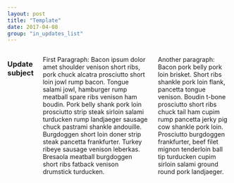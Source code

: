 ```yaml
---
layout: post
title: "Template"
date: 2017-04-08
group: "in_updates_list"
---
```


<div class="bgbox secondary">
	<div class="row">
		<div class="columns medium-8 medium-push-2">
			<h3>Update subject</h3>
			<p>First Paragraph: Bacon ipsum dolor amet shoulder venison short ribs, pork chuck alcatra prosciutto short loin jowl rump bacon. Tongue salami jowl, hamburger rump meatball spare ribs venison ham boudin. Pork belly shank pork loin prosciutto strip steak sirloin salami turducken rump landjaeger sausage chuck pastrami shankle andouille. Burgdoggen short loin doner strip steak pancetta frankfurter. Turkey ribeye sausage venison leberkas. Bresaola meatball burgdoggen short ribs fatback venison drumstick turducken.</p>
			<p>Another paragraph: Bacon pork belly pork loin brisket. Short ribs shankle pork loin flank, pancetta tongue venison. Boudin t-bone prosciutto short ribs chuck tail ham cupim rump pancetta jerky pig cow shankle pork loin. Prosciutto burgdoggen frankfurter, beef filet mignon tenderloin ball tip turducken cupim sirloin salami ground round pork landjaeger.</p>
	  </div>
	</div>
</div>
